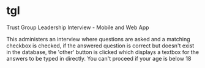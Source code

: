 # tgl
Trust Group Leadership Interview - Mobile and Web App

This administers an interview where questions are asked and a matching checkbox is checked, if the answered question is correct but doesn't exist in the database, the 'other' button is clicked which displays a textbox for the answers to be typed in directly. You can't proceed if your age is below 18
